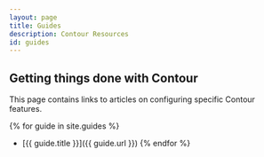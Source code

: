 ```yaml
---
layout: page
title: Guides
description: Contour Resources
id: guides
---
```

## Getting things done with Contour

This page contains links to articles on configuring specific Contour features.

{% for guide in site.guides %}
- [{{ guide.title }}]({{ guide.url }})
{% endfor %}

